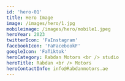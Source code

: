 ```yaml
---
id: 'hero-01'
title: Hero Image
image: /images/hero/1.jpg
mobileimage: /images/hero/mobile1.jpeg
heroYear: 2023
twitterIcon: 'FaInstagram'
facebookIcon: 'FaFacebookF'
googleIcon: 'FaTiktok'
heroCategory: Rabdan Motors <br /> studio
heroTitle: Rabdan <br /> Motors
heroContactInfo: info@Rabdanmotors.ae
---
```


<!-- heroTitle: Rustic and <br /> Modern->
